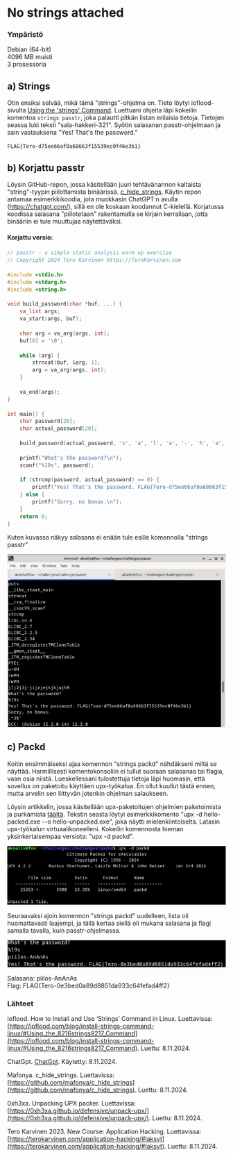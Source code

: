 # No strings attached

### Ympäristö<br>
Debian (64-bit)<br>
4096 MB muisti<br>
3 prosessoria<br>

## a) Strings
Otin ensiksi selvää, mikä tämä "strings"-ohjelma on. Tieto löytyi ioflood-sivulta [Using the 'strings' Command](https://ioflood.com/blog/install-strings-command-linux/#Using_the_8216strings8217_Command). Luettuani ohjeita läpi kokeilin komentoa `strings passtr`, joka palautti pitkän listan erilaisia tietoja. Tietojen seassa luki teksti "sala-hakkeri-321". Syötin salasanan passtr-ohjelmaan ja sain vastauksena "Yes! That's the password."

`FLAG{Tero-d75ee66af0a68663f15539ec0f46e3b1}`

## b) Korjattu passtr 
Löysin GitHub-repon, jossa käsitellään juuri tehtävänannon kaltaista "string"-tyypin piilottamista binäärissä. [c_hide_strings](https://github.com/mafonya/c_hide_strings). Käytin repon antamaa esimerkkikoodia, jota muokkasin ChatGPT:n avulla (https://chatgpt.com/), sillä en ole koskaan koodannut C-kielellä.
Korjatussa koodissa salasana "piilotetaan" rakentamalla se kirjain kerrallaan, jotta binääriin ei tule muuttujaa näytettäväksi.

#### Korjattu versio:

```c
// passtr - a simple static analysis warm up exercise
// Copyright 2024 Tero Karvinen https://TeroKarvinen.com

#include <stdio.h>
#include <stdarg.h>
#include <string.h>

void build_password(char *buf, ...) {
    va_list args;
    va_start(args, buf);

    char arg = va_arg(args, int);
    buf[0] = '\0';
    
    while (arg) {
        strncat(buf, &arg, 1);
        arg = va_arg(args, int);
    }

    va_end(args);
}

int main() {
	char password[20];
	char actual_password[20];

	build_password(actual_password, 's', 'a', 'l', 'a', '-', 'h', 'a', 'k', 'k', 'e', 'r', 'i', '-', '3', '2', '1', '\0');
	
	printf("What's the password?\n");
	scanf("%19s", password);
	
	if (strcmp(password, actual_password) == 0) {
		printf("Yes! That's the password. FLAG{Tero-d75ee66af0a68663f15539ec0f46e3b1}\n");
	} else {
		printf("Sorry, no bonus.\n");
	}
	return 0;
}
```
Kuten kuvassa näkyy salasana ei enään tule esille komennolla "strings passtr"

![Example Image](testi.png)

## c) Packd
Koitin ensimmäiseksi ajaa komennon "strings packd" nähdäkseni miltä se näyttää. Harmillisesti komentokonsoliin ei tullut suoraan salasanaa tai flagia, vaan osia niistä. Lueskellessani tulostettuja tietoja läpi huomasin, että sovellus on paketoitu käyttäen upx-työkalua. En ollut kuullut tästä ennen, mutta arvelin sen liittyvän jotenkin ohjelman salaukseen.

Löysin artikkelin, jossa käsitellään upx-paketoitujen ohjelmien paketoimista ja purkamista [täältä](https://0xh3xa.github.io/defensive/unpack-upx/). Tekstin seasta löytyi esimerkkikomento "upx -d hello-packed.exe --o hello-unpacked.exe", joka näytti mielenkiintoiselta. Latasin upx-työkalun virtuaalikoneelleni. Kokeilin komennosta hieman yksinkertaisempaa versiota: "upx -d packd".

![packd1](packd1.png)

Seuraavaksi ajoin komennon "strings packd" uudelleen, lista oli huomattavasti laajempi, ja tällä kertaa siellä oli mukana salasana ja flagi samalla tavalla, kuin passtr-ohjelmassa.

![packd2](packd2.png)

Salasana: piilos-AnAnAs <br>
Flag: FLAG{Tero-0e3bed0a89d8851da933c64fefad4ff2}

### Lähteet

ioflood. How to Install and Use ‘Strings’ Command in Linux. Luettavissa: [https://ioflood.com/blog/install-strings-command-linux/#Using_the_8216strings8217_Command](https://ioflood.com/blog/install-strings-command-linux/#Using_the_8216strings8217_Command). Luettu: 8.11.2024.

ChatGpt. [ChatGpt](https://chatgpt.com/). Käytetty: 8.11.2024.

Mafonya. c_hide_strings. Luettavissa: [https://github.com/mafonya/c_hide_strings](https://github.com/mafonya/c_hide_strings). Luettu: 8.11.2024.

0xh3xa. Unpacking UPX packer.
Luettavissa: [https://0xh3xa.github.io/defensive/unpack-upx/](https://0xh3xa.github.io/defensive/unpack-upx/). Luettu: 8.11.2024.

Tero Karvinen 2023. New Course: Application Hacking. Luettavissa: [https://terokarvinen.com/application-hacking/#laksyt](https://terokarvinen.com/application-hacking/#laksyt). Luettu: 8.11.2024.
